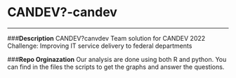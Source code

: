 # CANDEV?-candev
____________

###**Description**
CANDEV?canvdev Team solution for CANDEV 2022 Challenge: Improving IT service delivery to federal departments

###**Repo Orginazation**
Our analysis are done using both R and python. You can find in the files the scripts to get the graphs and answer the questions.
